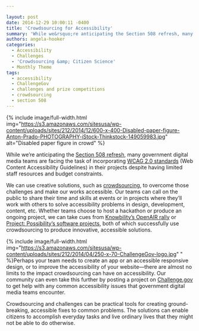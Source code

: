```yaml
---

layout: post
date: 2014-12-29 10:00:11 -0400
title: 'Crowdsourcing for Accessibility'
summary: 'While we&rsquo;re anticipating the Section 508 refresh, many government digital media teams are facing the task of incorporating WCAG 2.0 standards (Web Content Accessibility Guidelines) in their projects despite having limited staff resources and budget constraints. We can use creative solutions, such as crowdsourcing, to overcome those challenges and make our works accessible. Our teams'
authors: angela-hooker
categories:
  - Accessibility
  - Challenges
  - 'Crowdsourcing &amp; Citizen Science'
  - Monthly Theme
tags:
  - accessibility
  - ChallengeGov
  - challenges and prize competitions
  - crowdsourcing
  - section 508
---
```



{% include image/full-width.html img="https://s3.amazonaws.com/sitesusa/wp-content/uploads/sites/212/2014/12/600-x-400-Disabled-paper-figure-Anton-Prado-PHOTOGRAPHY-iStock-Thinkstock-149059983.jpg" alt="Disabled paper figure in crowd" %} 

While we’re anticipating the [Section 508 refresh](http://www.access-board.gov/guidelines-and-standards/communications-and-it/about-the-ict-refresh), many government digital media teams are facing the task of incorporating [WCAG 2.0 standards](http://www.w3.org/TR/UNDERSTANDING-WCAG20/) (Web Content Accessibility Guidelines) in their projects despite having limited staff resources and budget constraints.

We can use creative solutions, such as [crowdsourcing](https://www.WHATEVER/2014/12/08/crowdsourcing-month-an-overview/ "Crowdsourcing Month: An Overview"), to overcome those challenges and make our works accessible. Our teams can call on the public to share their time and skills at events or in projects where they&#8217;ll work with others to solve accessibility problems in design, development, content, etc. Whether teams choose to host a hackathon or produce an ongoing project, we can take cues from [Knowbility’s OpenAIR rally](http://www.knowbility.org/v/open-air/) or [Project: Possibility’s software projects](http://projectpossibility.org/projects.php), both of which successfully use crowdsourcing to produce innovative, accessible solutions.


{% include image/full-width.html img="https://s3.amazonaws.com/sitesusa/wp-content/uploads/sites/212/2014/04/250-x-70-ChallengeGov-logo.jpg" 
" %}Perhaps your team needs to create an app or an accessible responsive design, or to improve the accessibility of your website—there are almost no limits to the impact crowdsourcing can have on accessibility. Our community can even take this further by posting a project on [Challenge.gov](http://challenge.gov) to get help with any common accessibility issues that government digital media teams encounter.

Crowdsourcing and challenges can be practical tools for creating ground-breaking, accessible fixes to common problems. The solutions can enable citizens to accomplish everyday tasks and live ordinary lives that they might not be able to do otherwise.